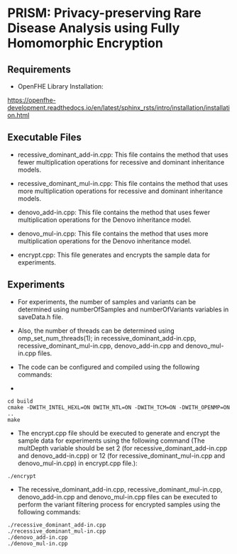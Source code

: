 # PRISM: Privacy-preserving Rare Disease Analysis using Fully Homomorphic Encryption

## Requirements

- OpenFHE Library Installation:

<https://openfhe-development.readthedocs.io/en/latest/sphinx_rsts/intro/installation/installation.html>

## Executable Files

- recessive_dominant_add-in.cpp: This file contains the method that uses fewer multiplication operations for recessive and dominant inheritance models.

- recessive_dominant_mul-in.cpp: This file contains the method that uses more multiplication operations for recessive and dominant inheritance models.

- denovo_add-in.cpp: This file contains the method that uses fewer multiplication operations for the Denovo inheritance model.

- denovo_mul-in.cpp: This file contains the method that uses more multiplication operations for the Denovo inheritance model.

- encrypt.cpp: This file generates and encrypts the sample data for experiments.

## Experiments

- For experiments, the number of samples and variants can be determined using numberOfSamples and numberOfVariants variables in saveData.h file.

- Also, the number of threads can be determined using omp_set_num_threads(1); in recessive_dominant_add-in.cpp, recessive_dominant_mul-in.cpp, denovo_add-in.cpp and denovo_mul-in.cpp files.

- The code can be configured and compiled using the following commands:
- 
```
cd build
cmake -DWITH_INTEL_HEXL=ON DWITH_NTL=ON -DWITH_TCM=ON -DWITH_OPENMP=ON  ..
make
```
- The encrypt.cpp file should be executed to generate and encrypt the sample data for experiments using the following command (The multDepth variable should be set 2 (for recessive_dominant_add-in.cpp and denovo_add-in.cpp) or 12 (for recessive_dominant_mul-in.cpp and denovo_mul-in.cpp) in encrypt.cpp file.): 
```
./encrypt
```
- The recessive_dominant_add-in.cpp, recessive_dominant_mul-in.cpp, denovo_add-in.cpp and denovo_mul-in.cpp files can be executed to perform the variant filtering process for encrypted samples using the following commands:
```
./recessive_dominant_add-in.cpp
./recessive_dominant_mul-in.cpp
./denovo_add-in.cpp
./denovo_mul-in.cpp
```
